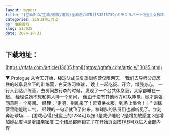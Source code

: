 ```yaml
---
layout: mypost
title: "[互动SLG/生肉/触摸/羞辱/全动态/NTR][RJ215739/ミラクルハート社团]女教练卡住了怎么办？趁机强上！/野球部のマネージャーが二段ベッドにはまって"
categories: SLG,NTR,互动
os: 电脑游戏
slug: a13035
date: 2024-10-31
---
```


## 下载地址：

[https://qfafa.com/article/13035.html](https://qfafa.com/article/13035.html)

▼ Prologue
从今天开始，棒球队成员夏季训练营仅限两天。
我们去导师父母居住的岐阜县乡下的训练营，白天练习棒球，
晚上一起吃饭、开会，增强身心。
一行人到达训练营，去房间放行李的时候，发现了一个公共休息室，大家都睡在一起。
经理说她不想和男人睡一个房间，
但由于没有其他地方可以睡觉，她才勉强同意睡一个房间。
经理：“走吧，别乱来了！赶紧换衣服，到场上集合！！”
训练营里刚能喘口气，
经理的一句话就飞了出来，棒球队的队员们也都听见了。立刻奔赴球场……
\[游戏心得\]
键盘上的1234可以按 
1是减少睡眠 
2是增加敏感度
3是增加婬乱度
4是增加亲密度 
三个结局都解锁完了在开始页面按TAB可以进入全部内容